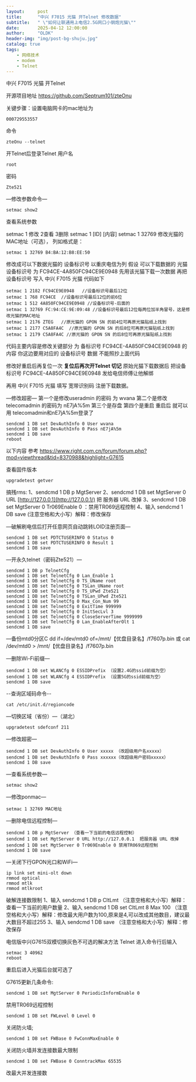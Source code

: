 ```yaml
---
layout:     post
title:      "中兴 F7015 光猫 开Telnet 修改数据"
subtitle:   " \"如何让联通用上电信2.5G网口小钢炮光猫\""
date:       2025-04-12 12:00:00
author:     "OLDK"
header-img: "img/post-bg-shuju.jpg"
catalog: true
tags:
    - 网络技术
    - modem
    - Telnet
---
```




中兴 F7015 光猫 开Telnet

开源项目地址 https://github.com/Septrum101/zteOnu

关键步骤：设置电脑网卡的mac地址为

```
000729553557
```



命令

```
zteOnu --telnet
```



开Telnet后登录Telnet 用户名

```
root
```



密码

```
Zte521
```



—修改参数命令—

```
setmac show2 
```



查看系统参数

setmac 1 修改 2查看 3删除 setmac 1 [ID] [内容] setmac 1 32769 修改光猫的MAC地址（可选）， 列如格式是：

```
setmac 1 32769 B4:BA:12:B8:EE:50
```



修改成可以下数据光猫的 设备标识号 以重庆电信为列 假设 可以下载数据的 光猫 设备标识号 为 FC94CE-4A850FC94CE9E0948 先用该光猫下载一次数据 再把 设备标识号 写入 中兴 F7015 光猫 代码如下

```
setmac 1 2182 FC94CE9E0948   //设备标识号最后12位
setmac 1 768 FC94CE  //设备标识号最后12位的前6位
setmac 1 512 4A850FC94CE9E0948 //设备标识号-后面的	
setmac 1 32769 FC:94:CE:9E:09:48 //设备标识号最后12位每两位加半角冒号，这是修改光猫的MAC地址
setmac 1 2176 ZTEG   //原光猫的 GPON SN 的前4位可再原光猫贴纸上找到
setmac 1 2177 C5A8FA4C  //原光猫的 GPON SN 的后8位可再原光猫贴纸上找到
setmac 1 2179 C5A8FA4C //原光猫的 GPON SN 的后8位可再原光猫贴纸上找到
```



代码主要内容是修改关键部分 为 备标识号 FC94CE-4A850FC94CE9E0948 的内容 你这边要用对应的 设备标识号 数据 不能照抄上面代码

修改好重启后再复位一次 **复位后再次开Telnet 切记** 原始光猫下载数据后 把设备标识号 FC94CE-4A850FC94CE9E0948 发给电信师傅让他解绑

再用 中兴 F7015 光猫 填写 宽带识别码 注册下载数据。

—修改超密— 第一个是修改useradmin 的密码 为 wvana 第二个是修改telecomadmin 的密码为 nE7jA%5m 第三个是存盘 第四个是重启 重启后 就可以用 telecomadmin和nE7jA%5m登录了

```
sendcmd 1 DB set DevAuthInfo 0 User wvana
sendcmd 1 DB set DevAuthInfo 0 Pass nE7jA%5m
sendcmd 1 DB save
reboot
```



以下内容 参考 https://www.right.com.cn/forum/forum.php?mod=viewthread&tid=8370988&highlight=G7615

查看固件版本

```
upgradetest getver
```



搞残rms: 1、sendcmd 1 DB p MgtServer 2、sendcmd 1 DB set MgtServer 0 URL [http://127.0.0.1](http://127.0.0.1/) 把 服务器 URL 改掉 3、sendcmd 1 DB set MgtServer 0 Tr069Enable 0 ：禁用TR069远程控制 4、输入 sendcmd 1 DB save (注意空格和大小写）解释：修改保存

—破解刷电信后打开任意网页自动跳转LOID注册页面—

```
sendcmd 1 DB set PDTCTUSERINFO 0 Status 0
sendcmd 1 DB set PDTCTUSERINFO 0 Result 1
sendcmd 1 DB save
```



—开永久telnet（密码Zte521）—

```
sendcmd 1 DB p TelnetCfg
sendcmd 1 DB set TelnetCfg 0 Lan_Enable 1
sendcmd 1 DB set TelnetCfg 0 TS_UName root
sendcmd 1 DB set TelnetCfg 0 TSLan_UName root
sendcmd 1 DB set TelnetCfg 0 TS_UPwd Zte521
sendcmd 1 DB set TelnetCfg 0 TSLan_UPwd Zte521
sendcmd 1 DB set TelnetCfg 0 Max_Con_Num 99
sendcmd 1 DB set TelnetCfg 0 ExitTime 999999
sendcmd 1 DB set TelnetCfg 0 InitSecLvl 3
sendcmd 1 DB set TelnetCfg 0 CloseServerTime 9999999
sendcmd 1 DB set TelnetCfg 0 Lan_EnableAfterOlt 1
sendcmd 1 DB save
```



—备份mtd0分区C dd if=/dev/mtd0 of=/mnt/【优盘目录名】/f7607p.bin 或 cat /dev/mtd0 > /mnt/【优盘目录名】/f7607p.bin

—删除Wi-Fi前缀—

```
sendcmd 1 DB set WLANCfg 0 ESSIDPrefix （设置2.4G的ssid前缀为空）
sendcmd 1 DB set WLANCfg 4 ESSIDPrefix （设置5G的ssid前缀为空）
sendcmd 1 DB save
```



--查询区域码命令--

```
cat /etc/init.d/regioncode
```



—切换区域（省份）—（湖北）

```
upgradetest sdefconf 211
```



—修改超密—

```
sendcmd 1 DB set DevAuthInfo 0 User xxxxx （改超级用户名xxxxx）
sendcmd 1 DB set DevAuthInfo 0 Pass xxxxxx（改超级用户密码xxxxx）
sendcmd 1 DB save
```



—查看系统参数—

```
setmac show2
```



—修改ponmac—

```
setmac 1 32769 MAC地址
```



—删除电信远程控制—

```
sendcmd 1 DB p MgtServer （查看一下当前的电信远程控制）
sendcmd 1 DB set MgtServer 0 URL http://127.0.0.1  把服务器 URL 改掉
sendcmd 1 DB set MgtServer 0 Tr069Enable 0 禁用TR069远程控制
sendcmd 1 DB save
```



—关闭下行GPON光口和WiFi—

```
ip link set mini-olt down
rmmod optical
rmmod mtlk
rmmod mtlkroot
```



破解连接数限制 1、输入 sendcmd 1 DB p CltLmt （注意空格和大小写）解释：查看一下当前的用户数量 2、输入 sendcmd 1 DB set CltLmt 8 Max 100 （注意空格和大小写）解释：修改最大用户数为100,原来是4,可以改成其他数目，建议最大数目不超过255 3、输入 sendcmd 1 DB save （注意空格和大小写）解释：修改保存

电信版中兴G7615双模切换灰色不可选的解决方法 Telnet 进入命令行后输入

```
setmac 3 40962
reboot
```



重启后进入光猫后台就可选了

G7615更新几条命令:

```
sendcmd 1 DB set MgtServer 0 PeriodicInformEnable 0  
```



禁用TR069远程控制

```
sendcmd 1 DB set FWLevel 0 Level 0
```



关闭防火墙;

```
sendcmd 1 DB set FWBase 0 FwConnMaxEnable 0
```



关闭防火墙并发连接数最大限制

```
sendcmd 1 DB set FWBase 0 ConntrackMax 65535
```



改最大并发连接数